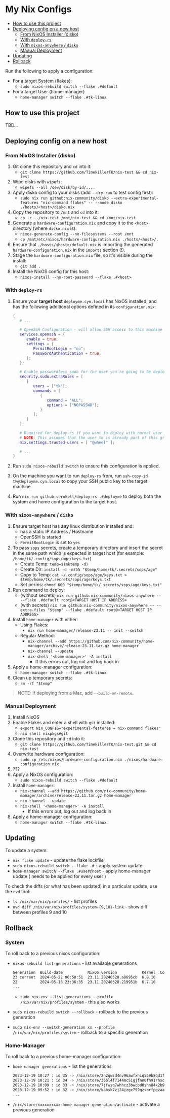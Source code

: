 # My Nix Configs <!-- omit in toc -->

- [How to use this project](#how-to-use-this-project)
- [Deploying config on a new host](#deploying-config-on-a-new-host)
  - [From NixOS Installer (disko)](#from-nixos-installer-disko)
  - [With `deploy-rs`](#with-deploy-rs)
  - [With `nixos-anywhere` / `disko`](#with-nixos-anywhere--disko)
  - [Manual Deployment](#manual-deployment)
- [Updating](#updating)
- [Rollback](#rollback)

Run the following to apply a configuration:

- For a target System (flakes):
  - `sudo nixos-rebuild switch --flake .#default`
- For a target User (home-manager)
  - `home-manager switch --flake .#tk-linux`

## How to use this project

TBD...

## Deploying config on a new host

### From NixOS Installer (disko)

1. Git clone this repository and `cd` into it:
   - `git clone https://github.com/TimekillerTK/nix-test && cd nix-test`
2. Wipe disks with `wipefs`:
   - `wipefs --all /dev/disk/by-id/....`
3. Apply disko config to your disks (add `--dry-run` to test config first):
   - `sudo nix run github:nix-community/disko --extra-experimental-features "nix-command flakes" -- --mode disko ./hosts/<host>/disko.nix`
4. Copy the repository to `/mnt` and `cd` into it:
   - `cp -r ../nix-test /mnt/nix-test && cd /mnt/nix-test`
5. Generate a `hardware-configuration.nix` and copy it to the `<host>` directory (where `disko.nix` is):
   - `nixos-generate-config --no-filesystems --root /mnt`
   - `cp /mnt/etc/nixos/hardware-configuration.nix ./hosts/<host>/.`
6. Ensure that `./hosts/<host>/default.nix` is importing the generated `hardware-configuration.nix` in the `imports` section (!).
7. Stage the `hardware-configuration.nix` file, so it's visible during the install:
   - `git add .`  
8. Install the NixOS config for this host:
   - `nixos-install --no-root-password --flake .#<host>`

### With `deploy-rs`

1. Ensure your **target host** `deployme.cyn.local` has NixOS installed, and has the following additional options defined in its `configuration.nix`:

   ```nix
   {
      # ...

      # OpenSSH Configuration - will allow SSH access to this machine and allow password auth (temporary!)
      services.openssh = {
         enable = true;
         settings = {
            PermitRootLogin = "no";
            PasswordAuthentication = true;
         };
      };

      # Enable passwordless sudo for the user you're going to be deploying with
      security.sudo.extraRules = [
         {
            users = ["tk"];
            commands = [
               {
                  command = "ALL";
                  options = ["NOPASSWD"];
               }
            ];
         }
      ];

      # Required for deploy-rs if you want to deploy with normal user part of wheel instead of root
      # NOTE: This assumes that the user tk is already part of this group in users.users.tk via extraGroups
      nix.settings.trusted-users = [ "@wheel" ];

      # ...
   }
   ```

2. Run `sudo nixos-rebuild switch` to ensure this configuration is applied.
3. On the machine you want to run `deploy-rs` from, run `ssh-copy-id tk@deployme.cyn.local` to copy your SSH public key to the target machine.
4. Run `nix run github:serokell/deploy-rs .#deployme` to deploy both the system and home configuration to the target host.

### With `nixos-anywhere` / `disko`

1. Ensure target host has **any** linux distribution installed and:
   - has a static IP Address / Hostname
   - OpenSSH is started
   - `PermitRootLogin` is set to `yes`
2. To pass `sops` secrets, create a temporary directory and insert the secret in the same path which is expected in target host (for example: `/home/tk/.config/sops/age/keys.txt`)
   - Create Temp: `temp=$(mktemp -d)`
   - Create Dir: `install -d -m755 "$temp/home/tk/.secrets/sops/age"`
   - Copy to Temp: `cat ~/.config/sops/age/keys.txt > $temp/home/tk/.secrets/sops/age/keys.txt`
   - Set perms: `chmod 600 "$temp/home/tk/.secrets/sops/age/keys.txt"`
3. Run command to deploy:
   - (without secrets) `nix run github:nix-community/nixos-anywhere -- --flake .#default root@<TARGET HOST IP ADDRESS>`
   - (with secrets) `nix run github:nix-community/nixos-anywhere -- --extra-files "$temp" --flake .#default root@<TARGET HOST IP ADDRESS>`
4. Install `home-manager` with either:
   - Using Flakes:
     - `nix run home-manager/release-23.11 -- init --switch`
   - Regular Method:
     - `nix-channel --add https://github.com/nix-community/home-manager/archive/release-23.11.tar.gz home-manager`
     - `nix-channel --update`
     - `nix-shell '<home-manager>' -A install`
       - If this errors out, log out and log back in
5. Apply a home-manager configuration:
   - `home-manager switch --flake .#tk-linux`
6. Clean up temporary secrets:
   - `rm -rf "$temp"`

> NOTE: If deploying from a Mac, add `--build-on-remote`.

### Manual Deployment

1. Install NixOS
2. Enable Flakes and enter a shell with `git` installed:
   - `export NIX_CONFIG="experimental-features = nix-command flakes"`
   - `nix shell nixpkgs#git`
3. Clone this repository and `cd` into it:
   - `git clone https://github.com/TimekillerTK/nix-test.git && cd nix-test`
4. Overwrite hardware configuration:
   - `sudo cp /etc/nixos/hardware-configuration.nix ./nixos/hardware-configuration.nix`
5. ???
6. Apply a NixOS configuration:
   - `sudo nixos-rebuild switch --flake .#default`
7. Install `home-manager`:
   - `nix-channel --add https://github.com/nix-community/home-manager/archive/release-23.11.tar.gz home-manager`
   - `nix-channel --update`
   - `nix-shell '<home-manager>' -A install`
     - If this errors out, log out and log back in
8. Apply a home-manager configuration:
   - `home-manager switch --flake .#tk-linux`

## Updating

To update a system:

- `nix flake update` - update the flake lockfile
- `sudo nixos-rebuild switch --flake .#` - apply system update
- `home-manager switch --flake .#user@host` - apply home-manager update ( needs to be applied for every user )

To check the diffs (or what has been updated) in a particular update, use the `nvd` tool:

- `ls /nix/var/nix/profiles/` - list profiles
- `nvd diff /nix/var/nix/profiles/system-{9,10}-link` - show diff between profiles 9 and 10

## Rollback

### System

To roll back to a previous nixos configuration:

- `nixos-rebuild list-generations` - list available generations

   ```sh
   Generation  Build-date           NixOS version           Kernel  Configuration Revision  Specialisation
   23 current  2024-05-22 06:58:51  23.11.20240520.a8695cb  6.8.10                          *
   22          2024-05-18 23:36:35  23.11.20240328.219951b  6.7.10                          *
   ...
   ```

   - `sudo nix-env --list-generations --profile /nix/var/nix/profiles/system` - this also works
- `sudo nixos-rebuild swtich --rollback` - rollback to the previous generation
- `sudo nix-env --switch-generation xx --profile /nix/var/nix/profiles/system` - rollback to a specific generation

### Home-Manager

To roll back to a previous home-manager configuration:

- `home-manager generations` - list the generations

   ```sh
   2023-12-19 10:27 : id 35 -> /nix/store/2n2qwzd4nv96awfxhiq559b8qd1fy64i-home-manager-generation
   2023-12-19 10:21 : id 34 -> /nix/store/36bl4f7144mc51gjfnn0fh91rhxcclmm-home-manager-generation
   2023-12-19 10:09 : id 33 -> /nix/store/7jfwsq7whhcz3bwcbd0shn84k2b9hm4p-home-manager-generation
   2023-12-19 09:52 : id 32 -> /nix/store/kabsk7zj24jzgx759qzsbrfpgzaam2jn-home-manager-generation
   ...
   ```

- `/nix/store/xxxxxxxxxx-home-manager-generation/activate` - activate a previous generation
